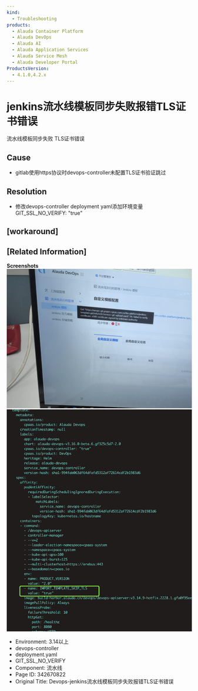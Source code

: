 ```yaml
---
kind:
  - Troubleshooting
products:
  - Alauda Container Platform
  - Alauda DevOps
  - Alauda AI
  - Alauda Application Services
  - Alauda Service Mesh
  - Alauda Developer Portal
ProductsVersion:
  - 4.1.0,4.2.x
---
```

<!-- A type of document that involves encountering a fault, diagnosing it, performing root cause analysis, and providing solutions. -->

# jenkins流水线模板同步失败报错TLS证书错误

流水线模板同步失败 TLS证书错误

## Cause
- gitlab使用https协议时devops-controller未配置TLS证书验证跳过

## Resolution
- 修改devops-controller deployment yaml添加环境变量GIT_SSL_NO_VERIFY: "true"

## [workaround]

## [Related Information]
**Screenshots**
![](assets/devops-jenkinsliu-shui-xian-mo-ban-tong-bu-shi-bai-bao-cuo-tlszheng-shu-cuo-wu/image-2025-9-11_16-21-39.png)
![](assets/devops-jenkinsliu-shui-xian-mo-ban-tong-bu-shi-bai-bao-cuo-tlszheng-shu-cuo-wu/image-2025-9-11_16-29-56.png)
- Environment: 3.14以上
- devops-controller
- deployment.yaml
- GIT_SSL_NO_VERIFY
- Component: 流水线
- Page ID: 342670822
- Original Title: Devops-jenkins流水线模板同步失败报错TLS证书错误
